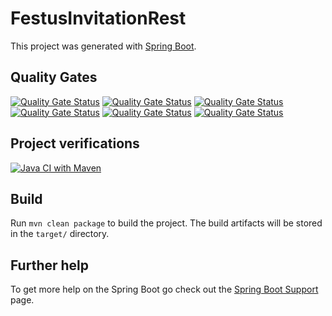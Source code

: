 # FestusInvitationRest

This project was generated with [Spring Boot](https://spring.io/projects/spring-boot).

## Quality Gates

[![Quality Gate Status](https://festus-invitation.web.app/assets/quantity/alert_status.svg)](http://localhost:9000/dashboard?id=festus-invitation)
[![Quality Gate Status](https://festus-invitation.web.app/assets/quantity/bugs.svg)](http://localhost:9000/dashboard?id=festus-invitation)
[![Quality Gate Status](https://festus-invitation.web.app/assets/quantity/code_smells.svg)](http://localhost:9000/dashboard?id=festus-invitation)
[![Quality Gate Status](https://festus-invitation.web.app/assets/quantity/coverage.svg)](http://localhost:9000/dashboard?id=festus-invitation)
[![Quality Gate Status](https://festus-invitation.web.app/assets/quantity/duplicated_lines_density.svg)](http://localhost:9000/dashboard?id=festus-invitation)
[![Quality Gate Status](https://festus-invitation.web.app/assets/quantity/vulnerabilities.svg)](http://localhost:9000/dashboard?id=festus-invitation)

## Project verifications

[![Java CI with Maven](https://github.com/ferisagaragu/festus-invitation-rest/actions/workflows/maven.yml/badge.svg)](https://github.com/ferisagaragu/festus-invitation-rest/actions/workflows/maven.yml)

## Build

Run `mvn clean package` to build the project. The build artifacts will be stored in the `target/` directory.

## Further help

To get more help on the Spring Boot go check out the [Spring Boot Support](https://spring.io/support) page.
